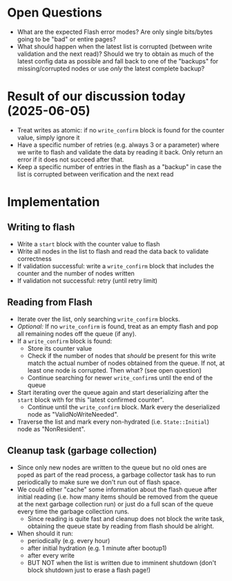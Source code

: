# Open Questions
- What are the expected Flash error modes? Are only single bits/bytes going to be "bad" or entire pages?
- What should happen when the latest list is corrupted (between write validation and the next read)? Should we try to obtain as much of the latest config data as possible and fall back to one of the "backups" for missing/corrupted nodes or use _only_ the latest complete backup?

# Result of our discussion today (2025-06-05)
- Treat writes as atomic: if no `write_confirm` block is found for the counter value, simply ignore it
- Have a specific number of retries (e.g. always 3 or a parameter) where we write to flash and validate the data by reading it back. Only return an error if it does not succeed after that.
- Keep a specific number of entries in the flash as a "backup" in case the list is corrupted between verification and the next read

# Implementation
## Writing to flash
- Write a `start` block with the counter value to flash
- Write all nodes in the list to flash and read the data back to validate correctness
- If validation successful: write a `write_confirm` block that includes the counter and the number of nodes written
- If validation not successful: retry (until retry limit)

## Reading from Flash
- Iterate over the list, only searching `write_confirm` blocks.
- _Optional:_ If no `write_confirm` is found, treat as an empty flash and pop all remaining nodes off the queue (if any).
- If a `write_confirm` block is found:
  - Store its counter value
  - Check if the number of nodes that _should_ be present for this write match the actual number of nodes obtained from the queue. If not, at least one node is corrupted. Then what? (see open question)
  - Continue searching for newer `write_confirm`s until the end of the queue
- Start iterating over the queue again and start deserializing after the `start` block with for this "latest confirmed counter".
  - Continue until the `write_confirm` block. Mark every the deserialized node as "ValidNoWriteNeeded".
- Traverse the list and mark every non-hydrated (i.e. `State::Initial`) node as "NonResident".

## Cleanup task (garbage collection)
- Since only new nodes are written to the queue but no old ones are `pop`ed as part of the read process, a garbage collector task has to run periodically to make sure we don't run out of flash space.
- We could either "cache" some information about the flash queue after initial reading (i.e. how many items should be removed from the queue at the next garbage collection run) or just do a full scan of the queue every time the garbage collection runs.
  - Since reading is quite fast and cleanup does not block the write task, obtaining the queue state by reading from flash should be alright.
- When should it run:
  - periodically (e.g. every hour)
  - after initial hydration (e.g. 1 minute after bootup1)
  - after every write
  - BUT NOT when the list is written due to imminent shutdown (don't block shutdown just to erase a flash page!)
